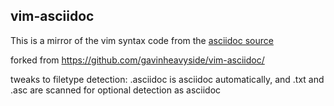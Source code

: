 ## vim-asciidoc

This is a mirror of the vim syntax code from the
[asciidoc source](http://code.google.com/p/asciidoc/source/browse/#hg%2Fvim)

forked from https://github.com/gavinheavyside/vim-asciidoc/

tweaks to filetype detection: .asciidoc is asciidoc automatically, and 
.txt and .asc are scanned for optional detection as asciidoc
